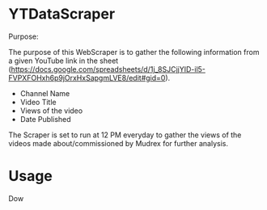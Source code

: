 # YTDataScraper

Purpose: 

The purpose of this WebScraper is to gather the following information from a given YouTube link in the sheet (https://docs.google.com/spreadsheets/d/1j_8SJCjjYID-il5-FVPXFOHxh6p9jOrxHxSapgmLVE8/edit#gid=0).
- Channel Name 
- Video Title 
- Views of the video
- Date Published 

The Scraper is set to run at 12 PM everyday to gather the views of the videos made about/commissioned by Mudrex for further analysis. 


# Usage 

Dow


